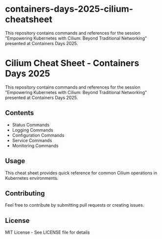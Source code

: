 # containers-days-2025-cilium-cheatsheet
This repository contains commands and references for the session "Empowering Kubernetes with Cilium: Beyond Traditional Networking" presented at Containers Days 2025.

# Cilium Cheat Sheet - Containers Days 2025

This repository contains commands and references for the session "Empowering Kubernetes with Cilium: Beyond Traditional Networking" presented at Containers Days 2025.

## Contents

- Status Commands
- Logging Commands
- Configuration Commands
- Service Commands
- Monitoring Commands

## Usage

This cheat sheet provides quick reference for common Cilium operations in Kubernetes environments.

## Contributing

Feel free to contribute by submitting pull requests or creating issues.

## License

MIT License - See LICENSE file for details
